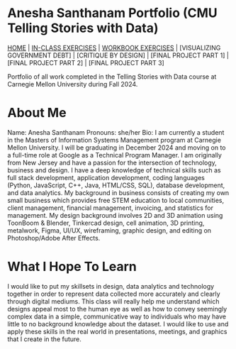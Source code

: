 # Anesha Santhanam Portfolio (CMU Telling Stories with Data)
[HOME](https://aneshas01.github.io/Anesha-Santhanam-Portfolio/) | [IN-CLASS EXERCISES](In-Class-Exercises) | [WORKBOOK EXERCISES](Workbook-Exercises) | [VISUALIZING GOVERNMENT DEBT] | [CRITIQUE BY DESIGN] | [FINAL PROJECT PART 1] | [FINAL PROJECT PART 2] | [FINAL PROJECT PART 3] 

Portfolio of all work completed in the Telling Stories with Data course at Carnegie Mellon University during Fall 2024.

# About Me
Name: Anesha Santhanam 
Pronouns: she/her 
Bio: I am currently a student in the Masters of Information Systems Management program at Carnegie Mellon University. I will be graduating in December 2024 and moving on to a full-time role at Google as a Technical Program Manager. I am originally from New Jersey and have a passion for the intersection of technology, business and design. I have a deep knowledge of technical skills such as full stack development, application development, coding languages (Python, JavaScript, C++, Java, HTML/CSS, SQL), database development, and data analytics. My background in business consists of creating my own small business which provides free STEM education to local communities, client management, financial management, invoicing, and statistics for management. My design background involves 2D and 3D animation using ToonBoom & Blender, Tinkercad design, cell animation, 3D printing, metalwork, Figma, UI/UX, wireframing, graphic design, and editing on Photoshop/Adobe After Effects.

# What I Hope To Learn
I would like to put my skillsets in design, data analytics and technology together in order to represent data collected more accurately and clearly through digital mediums. This class will really help me understand which designs appeal most to the human eye as well as how to convey seemingly complex data in a simple, communicative way to individuals who may have little to no background knowledge about the dataset. I would like to use and apply these skills in the real world in presentations, meetings, and graphics that I create in the future.

